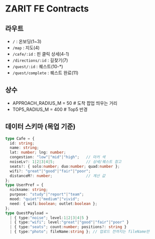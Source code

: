 # ZARIT FE Contracts

## 라우트
- `/`                : 온보딩(1~3)
- `/map`             : 지도(4)
- `/cafe/:id`        : 핀 클릭 상세(4-1)
- `/directions/:id`  : 길찾기(7)
- `/quest/:id`       : 퀘스트(10-*)
- `/quest/complete`  : 퀘스트 완료(11)

## 상수
- APPROACH_RADIUS_M = 50    # 도착 팝업 띄우는 거리
- TOP5_RADIUS_M = 400       # Top5 반경

## 데이터 스키마 (목업 기준)
```ts
type Cafe = {
  id: string;
  name: string;
  lat: number; lng: number;
  congestion: "low"|"mid"|"high";   // 마커 색
  noiseLv?: 1|2|3|4|5;              // 상세/퀘스트 참고
  seats?: { solo:number; duo:number; quad:number };
  wifi?: "great"|"good"|"fair"|"poor";
  distanceM?: number;               // 계산 값
};
type UserPref = {
  nickname: string;
  purpose: "study"|"report"|"team";
  mood: "quiet"|"medium"|"vivid";
  need: { wifi:boolean; outlet:boolean };
};
type QuestPayload =
  | { type:"noise"; level:1|2|3|4|5 }
  | { type:"wifi"; level:"great"|"good"|"fair"|"poor" }
  | { type:"seats"; count:number; positions?: string }
  | { type:"photo"; fileName:string }; // 업로드 전까지는 fileName만
